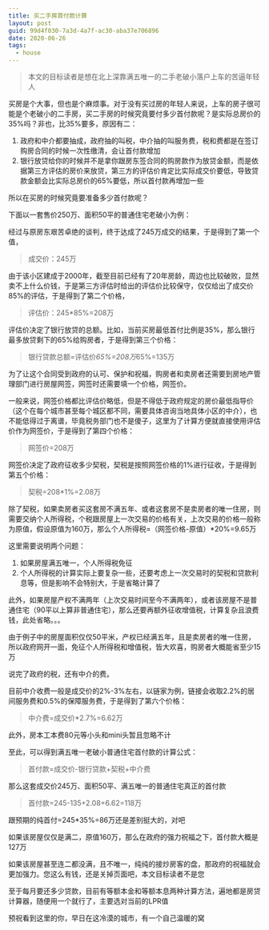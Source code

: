 ```yaml
---
title: 买二手房首付款计算
layout: post
guid: 99d4f030-7a3d-4a7f-ac30-aba37e706896
date: 2020-06-26
tags:
  - house
---
```


> 本文的目标读者是想在北上深靠满五唯一的二手老破小落户上车的苦逼年轻人

买房是个大事，但也是个麻烦事。对于没有买过房的年轻人来说，上车的房子很可能是个老破小的二手房，买二手房的时候究竟要付多少首付款呢？是实际总房价的35%吗？非也，比35%要多，原因有二：

1. 政府和中介都要抽成，政府抽的叫税，中介抽的叫服务费，税和费都是在签订购房合同的时候一次性缴清，会让首付款增加
2. 银行放贷给你的时候并不是拿你跟房东签合同的购房款作为放贷金额，而是依据第三方评估的房价来放贷，第三方的评估价肯定比实际成交价要低，导致贷款金额会比实际总房价的65%要低，所以首付款再增加一些

所以在买房的时候究竟要准备多少首付款呢？

下面以一套售价250万、面积50平的普通住宅老破小为例：

经过与原房东艰苦卓绝的谈判，终于达成了245万成交的结果，于是得到了第一个值，

> 成交价：245万

由于该小区建成于2000年，截至目前已经有了20年房龄，周边也比较破败，显然卖不上什么价钱，于是第三方评估时给出的评估价比较保守，仅仅给出了成交价85%的评估，于是得到了第二个价格，

> 评估价：245*85%=208万

评估价决定了银行放贷的总额。比如，当前买房最低首付比例是35%，那么银行最多放贷剩下的65%给购房者，于是得到第三个价格：

> 银行贷款总额=评估价*65%=208万*65%=135万

为了让这个合同受到政府的认可、保护和祝福，购房者和卖房者还需要到房地产管理部门进行房屋网签，网签时还需要填一个价格，网签价。

一般来说，网签价格都比评估价略低，但是不得低于政府规定的房价最低指导价（这个在每个城市甚至每个城区都不同，需要具体咨询当地具体小区的中介），也不能低得过于离谱，毕竟税务部门也不是傻子，这里为了计算方便就直接使用评估价作为网签价，于是得到了第四个价格：

> 网签价=208万

网签价决定了政府征收多少契税，契税是按照网签价格的1%进行征收，于是得到第五个价格：

> 契税=208*1%=2.08万

除了契税，如果卖房者买这套房不满五年、或者这套房不是卖房者的唯一住房，则需要交纳个人所得税，个税跟房屋上一次交易的价格有关，上次交易的价格一般称为原值，假设原值为160万，那么个人所得税=（网签价格-原值）*20%=9.65万

这里需要说明两个问题：

1. 如果房屋满五唯一，个人所得税免征
2. 个人所得税的计算实际上要复杂一些，还要考虑上一次交易时的契税和贷款利息等，但是影响不会特别大，于是省略计算了

此外，如果房屋产权不满两年（上次交易时间至今不满两年），或者该房屋不是普通住宅（90平以上算非普通住宅），那么还要再额外征收增值税，计算复杂且浪费钱，此处省略。。。

由于例子中的房屋面积仅仅50平米，产权已经满五年，且是卖房者的唯一住房，所以政府网开一面，免征个人所得税和增值税，皆大欢喜，购房者大概能省至少15万

说完了政府的税，还有中介的费。

目前中介收费一般是成交价的2%-3%左右，以链家为例，链接会收取2.2%的居间服务费和0.5%的保障服务费，于是得到了第六个价格：

> 中介费=成交价*2.7%=6.62万

此外，房本工本费80元等小头和mini头暂且忽略不计

至此，可以得到满五唯一老破小普通住宅首付款的计算公式：

> 首付款=成交价-银行贷款+契税+中介费

那么这套成交价245万、面积50平、满五唯一的普通住宅真正的首付款

> 首付款=245-135+2.08+6.62=118万

跟预期的纯首付=245*35%=86万还是差别挺大的，对吧

如果该房屋仅仅是满二，原值160万，那么在政府的强力祝福之下，首付款大概是127万

如果该房屋甚至连二都没满，且不唯一，纯纯的接炒房客的盘，那政府的祝福就会更加强力。您这么有钱，还是关掉页面吧，本文目标读者不是您

至于每月要还多少贷款，目前有等额本金和等额本息两种计算方法，遍地都是房贷计算器，随便用一个就行了，主要选对当前的LPR值

预祝看到这里的你，早日在这冷漠的城市，有一个自己温暖的窝
